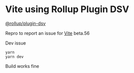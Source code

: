# Vite using Rollup Plugin DSV

[@rollup/plugin-dsv](https://github.com/rollup/plugins/tree/master/packages/dsv)

Repro to report an issue for [Vite](https://github.com/vitejs/vite) beta.56

Dev issue
```
yarn
yarn dev
```

Build works fine

